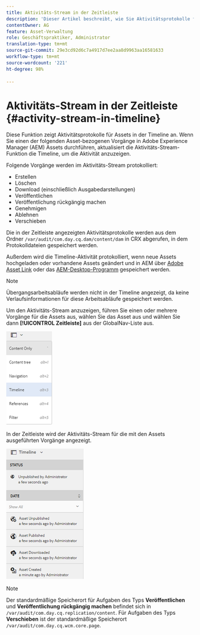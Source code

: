 ```yaml
---
title: Aktivitäts-Stream in der Zeitleiste
description: 'Dieser Artikel beschreibt, wie Sie Aktivitätsprotokolle für Assets in der Zeitleiste anzeigen können. '
contentOwner: AG
feature: Asset-Verwaltung
role: Geschäftspraktiker, Administrator
translation-type: tm+mt
source-git-commit: 29e3cd92d6c7a4917d7ee2aa8d9963aa16581633
workflow-type: tm+mt
source-wordcount: '221'
ht-degree: 98%

---
```



# Aktivitäts-Stream in der Zeitleiste {#activity-stream-in-timeline}

Diese Funktion zeigt Aktivitätsprotokolle für Assets in der Timeline an. Wenn Sie einen der folgenden Asset-bezogenen Vorgänge in Adobe Experience Manager (AEM) Assets durchführen, aktualisiert die Aktivitäts-Stream-Funktion die Timeline, um die Aktivität anzuzeigen.

Folgende Vorgänge werden im Aktivitäts-Stream protokolliert:

* Erstellen
* Löschen
* Download (einschließlich Ausgabedarstellungen)
* Veröffentlichen
* Veröffentlichung rückgängig machen
* Genehmigen
* Ablehnen
* Verschieben

Die in der Zeitleiste angezeigten Aktivitätsprotokolle werden aus dem Ordner `/var/audit/com.day.cq.dam/content/dam` in CRX abgerufen, in dem Protokolldateien gespeichert werden.

Außerdem wird die Timeline-Aktivität protokolliert, wenn neue Assets hochgeladen oder vorhandene Assets geändert und in AEM über [Adobe Asset Link](https://helpx.adobe.com/de/enterprise/admin-guide.html/enterprise/using/manage-assets-using-adobe-asset-link.ug.html) oder das [AEM-Desktop-Programm](https://experienceleague.adobe.com/docs/experience-manager-desktop-app/using/introduction.html?lang=de) gespeichert werden.

>[!NOTE]
>
>Übergangsarbeitsabläufe werden nicht in der Timeline angezeigt, da keine Verlaufsinformationen für diese Arbeitsabläufe gespeichert werden.

Um den Aktivitäts-Stream anzuzeigen, führen Sie einen oder mehrere Vorgänge für die Assets aus, wählen Sie das Asset aus und wählen Sie dann **[!UICONTROL Zeitleiste]** aus der GlobalNav-Liste aus.

![timeline-3](assets/timeline-3.png)

In der Zeitleiste wird der Aktivitäts-Stream für die mit den Assets ausgeführten Vorgänge angezeigt.

![Aktivität_stream](assets/activity_stream.png)

>[!NOTE]
>
>Der standardmäßige Speicherort für Aufgaben des Typs **Veröffentlichen** und **Veröffentlichung rückgängig machen** befindet sich in `/var/audit/com.day.cq.replication/content`. Für Aufgaben des Typs **Verschieben** ist der standardmäßige Speicherort `/var/audit/com.day.cq.wcm.core.page`.
